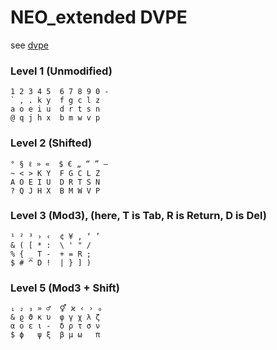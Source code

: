 # NEO_extended DVPE 

see [dvpe](http://github.com/district10/extended-programmer-dvorak)



### Level 1 (Unmodified)
```
1 2 3 4 5  6 7 8 9 0 - 
` , . k y  f g c l z
a o e i u  d r t s n
@ q j h x  b m w v p 
```

### Level 2 (Shifted)
```
° § ℓ » «  $ € „ “ ” — 
~ < > K Y  F G C L Z 
A O E I U  D R T S N 
? Q J H X  B M W V P
``` 

### Level 3 (Mod3), (here, T is Tab, R is Return, D is Del)
``` 
¹ ² ³ › ‹  ¢ ¥ ‚ ‘ ’ 
& ( [ * :  \ ' " /
% { _ T -  + = R ; 
$ # ^ D !  | } ] )
```

### Level 5 (Mod3 + Shift)
```
₁ ₂ ₃ » ♂  ⚥ ϰ ‹ › ₀
& ϱ ϑ κ υ  φ γ χ λ ζ
α ο ε ι -  δ ρ τ σ ν
$ ϕ   ψ ξ  β μ ω   π
```
